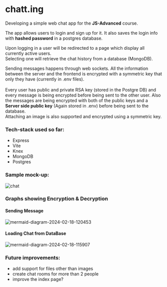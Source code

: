 # chatt.ing

Developing a simple web chat app for the <b>JS-Advanced</b> course. <br>

The app allows users to login and sign up for it. It also saves the login info with <b>hashed password</b> in a postgres database.

Upon logging in a user will be redirected to a page which display all currently active users.<br>
Selecting one will retrieve the chat history from a database (MongoDB).

Sending messages happens through web sockets.
All the information between the server and the frontend is encrypted with a symmetric key that only they have (currently in .env files).<br>
<br>
Every user has public and private RSA key (stored in the Postgre DB) and every message is being encrypted before being sent to the other user.
Also the messages are being encrypted with both of the public keys and a <b>Server side public key</b> (Again stored in .env) before being sent to the database.<br>
Attaching an image is also supported and encrypted using a symmetric key.

### Tech-stack used so far:

- Express
- Vite
- Knex
- MongoDB
- Postgres

### Sample mock-up:
![chat](https://github.com/Wo11and/chatt.ing/assets/28302944/a00bc613-953d-48ca-a5b8-504b92741435)

### Graphs showing Encryption & Decryption
#### Sending Message
![mermaid-diagram-2024-02-18-120453](https://github.com/Wo11and/chatt.ing/assets/28302944/24401800-c658-4a94-b8ef-f08ee63b4add)
#### Loading Chat from DataBase
![mermaid-diagram-2024-02-18-115907](https://github.com/Wo11and/chatt.ing/assets/28302944/e4b5d8a2-19ee-451d-9e7f-b93014974343)



### Future improvements:

- add support for files other than images
- create chat rooms for more than 2 people
- improve the index page?
